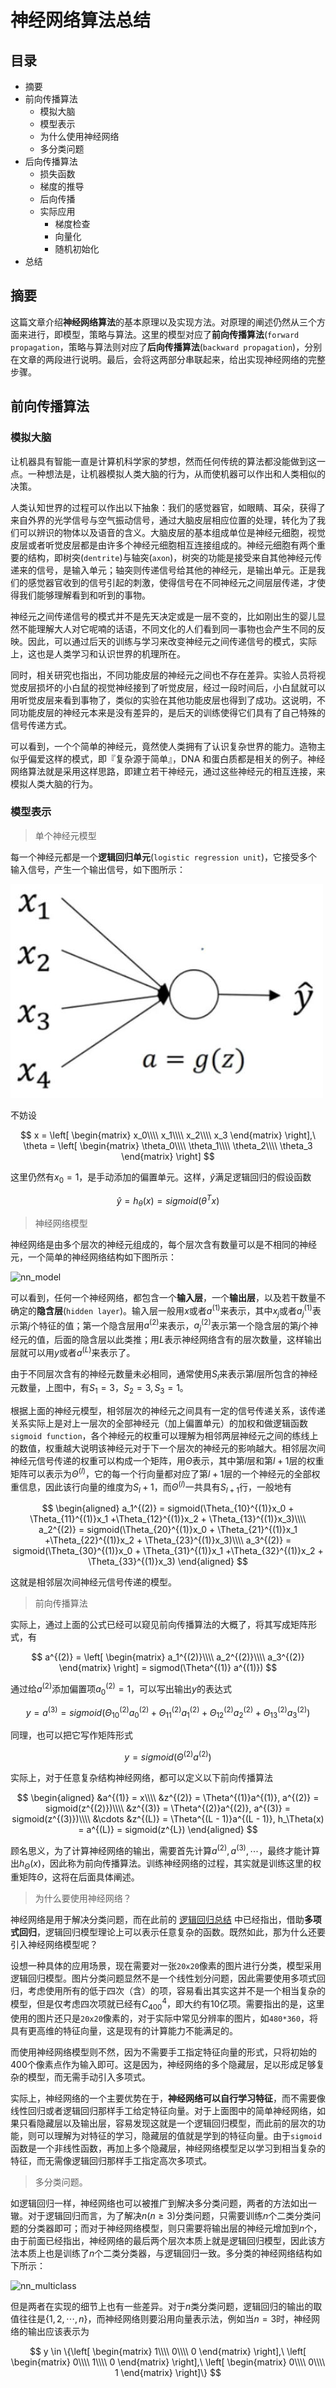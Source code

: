 神经网络算法总结
==============

## 目录
+ 摘要
+ 前向传播算法
	- 模拟大脑
	- 模型表示
	- 为什么使用神经网络
	- 多分类问题
+ 后向传播算法
	- 损失函数
	- 梯度的推导
	- 后向传播
	- 实际应用	
		+ 梯度检查
		+ 向量化
		+ 随机初始化
+ 总结

## 摘要

这篇文章介绍**神经网络算法**的基本原理以及实现方法。对原理的阐述仍然从三个方面来进行，即模型，策略与算法。这里的模型对应了**前向传播算法**(`forward propagation`，策略与算法则对应了**后向传播算法**(`backward propagation`)，分别在文章的两段进行说明。最后，会将这两部分串联起来，给出实现神经网络的完整步骤。

## 前向传播算法

### 模拟大脑

让机器具有智能一直是计算机科学家的梦想，然而任何传统的算法都没能做到这一点。一种想法是，让机器模拟人类大脑的行为，从而使机器可以作出和人类相似的决策。

人类认知世界的过程可以作出以下抽象：我们的感觉器官，如眼睛、耳朵，获得了来自外界的光学信号与空气振动信号，通过大脑皮层相应位置的处理，转化为了我们可以辨识的物体以及语音的含义。大脑皮层的基本组成单位是神经元细胞，视觉皮层或者听觉皮层都是由许多个神经元细胞相互连接组成的。神经元细胞有两个重要的结构，即树突(`dentrite`)与轴突(`axon`)，树突的功能是接受来自其他神经元传递来的信号，是输入单元；轴突则传递信号给其他的神经元，是输出单元。正是我们的感觉器官收到的信号引起的刺激，使得信号在不同神经元之间层层传递，才使得我们能够理解看到和听到的事物。

神经元之间传递信号的模式并不是先天决定或是一层不变的，比如刚出生的婴儿显然不能理解大人对它呢喃的话语，不同文化的人们看到同一事物也会产生不同的反映。因此，可以通过后天的训练与学习来改变神经元之间传递信号的模式，实际上，这也是人类学习和认识世界的机理所在。

同时，相关研究也指出，不同功能皮层的神经元之间也不存在差异。实验人员将视觉皮层损坏的小白鼠的视觉神经接到了听觉皮层，经过一段时间后，小白鼠就可以用听觉皮层来看到事物了，类似的实验在其他功能皮层也得到了成功。这说明，不同功能皮层的神经元本来是没有差异的，是后天的训练使得它们具有了自己特殊的信号传递方式。

可以看到，一个个简单的神经元，竟然使人类拥有了认识复杂世界的能力。造物主似乎偏爱这样的模式，即『复杂源于简单』，DNA 和蛋白质都是相关的例子。神经网络算法就是采用这样思路，即建立若干神经元，通过这些神经元的相互连接，来模拟人类大脑的行为。

### 模型表示

> 单个神经元模型

每一个神经元都是一个**逻辑回归单元**(`logistic regression unit`)，它接受多个输入信号，产生一个输出信号，如下图所示：

![neuron_model](images/neuron_model.jpg)

不妨设

$$
x = \left[
\begin{matrix}
x_0\\\\
x_1\\\\
x_2\\\\
x_3
\end{matrix}
\right],\ 
\theta = \left[
\begin{matrix}
\theta_0\\\\
\theta_1\\\\
\theta_2\\\\
\theta_3
\end{matrix}
\right]
$$

这里仍然有$x_0 = 1$，是手动添加的偏置单元。这样，$\hat{y}$满足逻辑回归的假设函数

$$
\hat{y} = h_\theta(x) = sigmoid(\theta^T x)
$$

> 神经网络模型

神经网络是由多个层次的神经元组成的，每个层次含有数量可以是不相同的神经元，一个简单的神经网络结构如下图所示：

![nn_model](images/nn_mode.jpg)

可以看到，任何一个神经网络，都包含一个**输入层**，一个**输出层**，以及若干数量不确定的**隐含层**(`hidden layer`)。输入层一般用$x$或者$a^{(1)}$来表示，其中$x_j$或者$a_j^{(1)}$表示第$j$个特征的值；第一个隐含层用$a^{(2)}$来表示，$a_j^{(2)}$表示第一个隐含层的第$j$个神经元的值，后面的隐含层以此类推；用$L$表示神经网络含有的层次数量，这样输出层就可以用$y$或者$a^{(L)}$来表示了。

由于不同层次含有的神经元数量未必相同，通常使用$S_l$来表示第$l$层所包含的神经元数量，上图中，有$S_1 = 3， S_2 = 3, S_3 = 1$。

根据上面的神经元模型，相邻层次的神经元之间具有一定的信号传递关系，该传递关系实际上是对上一层次的全部神经元（加上偏置单元）的加权和做逻辑函数`sigmoid function`，各个神经元的权重可以理解为相邻两层神经元之间的练线上的数值，权重越大说明该神经元对于下一个层次的神经元的影响越大。相邻层次间神经元信号传递的权重可以构成一个矩阵，用$\Theta$表示，其中第$l$层和第$l + 1$层的权重矩阵可以表示为$\Theta^{(l)}$，它的每一个行向量都对应了第$l + 1$层的一个神经元的全部权重信息，因此该行向量的维度为$S_l + 1$，而$\Theta^{(l)}$一共具有$S_{l + 1}$行，一般地有

$$
\begin{aligned}
a_1^{(2)} = sigmoid(\Theta_{10}^{(1)}x_0 + \Theta_{11}^{(1)}x_1 +\Theta_{12}^{(1)}x_2 + \Theta_{13}^{(1)}x_3)\\\\
a_2^{(2)} = sigmoid(\Theta_{20}^{(1)}x_0 + \Theta_{21}^{(1)}x_1 +\Theta_{22}^{(1)}x_2 + \Theta_{23}^{(1)}x_3)\\\\
a_3^{(2)} = sigmoid(\Theta_{30}^{(1)}x_0 + \Theta_{31}^{(1)}x_1 +\Theta_{32}^{(1)}x_2 + \Theta_{33}^{(1)}x_3)
\end{aligned}
$$

这就是相邻层次间神经元信号传递的模型。

> 前向传播算法

实际上，通过上面的公式已经可以窥见前向传播算法的大概了，将其写成矩阵形式，有

$$
a^{(2)} = \left[
\begin{matrix}
a_1^{(2)}\\\\
a_2^{(2)}\\\\
a_3^{(2)}
\end{matrix}
\right] = sigmod(\Theta^{(1)} a^{(1)})
$$

通过给$a^{(2)}$添加偏置项$a_0^{(2)} = 1$，可以写出输出$y$的表达式

$$
y = a^{(3)} = sigmoid(\Theta_{10}^{(2)}a_0^{(2)} + \Theta_{11}^{(2)}a_1^{(2)} +\Theta_{12}^{(2)}a_2^{(2)} + \Theta_{13}^{(2)}a_3^{(2)})
$$

同理，也可以把它写作矩阵形式

$$
y = sigmoid(\Theta^{(2)}a^{(2)})
$$

实际上，对于任意复杂结构神经网络，都可以定义以下前向传播算法

$$
\begin{aligned}
&a^{(1)} = x\\\\
&z^{(2)} = \Theta^{(1)}a^{(1)}, a^{(2)} = sigmoid(z^{(2)})\\\\
&z^{(3)} = \Theta^{(2)}a^{(2)}, a^{(3)} = sigmoid(z^{(3)})\\\\
&\cdots
&z^{(L)} = \Theta^{(L - 1)}a^{(L - 1)}, h_\Theta(x) = a^{(L)} = sigmoid(z^{L})
\end{aligned}
$$

顾名思义，为了计算神经网络的输出，需要首先计算$a^{(2)}, a^{(3)}, \cdots$，最终才能计算出$h_\Theta(x)$，因此称为前向传播算法。训练神经网络的过程，其实就是训练这里的权重矩阵$\Theta$，这将在后面具体阐述。

> 为什么要使用神经网络？

神经网络是用于解决分类问题，而在此前的 [逻辑回归总结](../logistic_regression/logistic_regression.md) 中已经指出，借助**多项式回归**，逻辑回归模型理论上可以表示任意复杂的函数。既然如此，那为什么还要引入神经网络模型呢？

设想一种具体的应用场景，现在需要对一张`20x20`像素的图片进行分类，模型采用逻辑回归模型。图片分类问题显然不是一个线性划分问题，因此需要使用多项式回归，考虑使用所有的低于四次（含）的项，容易看出其实这并不是一个相当复杂的模型，但是仅考虑四次项就已经有$C_{400}^4$，即大约有10亿项。需要指出的是，这里使用的图片还只是`20x20`像素的，对于实际中常见分辨率的图片，如`480*360`，将具有更高维的特征向量，这是现有的计算能力不能满足的。

而使用神经网络模型则不然，因为不需要手工指定特征向量的形式，只将初始的400个像素点作为输入即可。这是因为，神经网络的多个隐藏层，足以形成足够复杂的模型，而无需手动引入多项式。

实际上，神经网络的一个主要优势在于，**神经网络可以自行学习特征**，而不需要像线性回归或者逻辑回归那样手工给定特征向量。对于上面图中的简单神经网络，如果只看隐藏层以及输出层，容易发现这就是一个逻辑回归模型，而此前的层次的功能，则可以理解为对特征的学习，隐藏层的值就是学到的特征向量。由于`sigmoid`函数是一个非线性函数，再加上多个隐藏层，神经网络模型足以学习到相当复杂的特征，而无需像逻辑回归那样手工指定高次多项式。

> 多分类问题。

如逻辑回归一样，神经网络也可以被推广到解决多分类问题，两者的方法如出一辙。对于逻辑回归而言，为了解决$n(n \ge 3)$分类问题，只需要训练$n$个二类分类问题的分类器即可；而对于神经网络模型，则只需要将输出层的神经元增加到$n$个，由于前面已经指出，神经网络的最后两个层次本质上就是逻辑回归模型，因此该方法本质上也是训练了$n$个二类分类器，与逻辑回归一致。多分类的神经网络结构如下所示：

![nn_multiclass](images/nn_multicalss.jpg)

但是两者在实现的细节上也有一些差异。对于$n$类分类问题，逻辑回归的输出的取值往往是$\{1, 2, \cdots, n\}$，而神经网络则要沿用向量表示法，例如当$n = 3$时，神经网络的输出应该表示为

$$
y \in \{\left[
\begin{matrix}
1\\\\
0\\\\
0
\end{matrix}
\right],\ 
\left[
\begin{matrix}
0\\\\
1\\\\
0
\end{matrix}
\right],\ 
\left[
\begin{matrix}
0\\\\
0\\\\
1
\end{matrix}
\right]\}
$$

